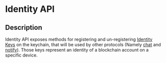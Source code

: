 # Identity API

## Description 

Identity API exposes methods for registering and un-registering [Identity Keys](identity-keys.md) on the keychain, that will be used by other protocols (Namely [chat](../../chat/README.md) and [notify](../../notify/README.md)). Those keys represent an identity of a blockchain account on a specific device.